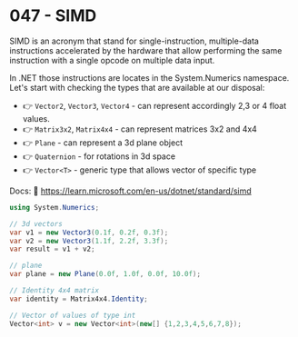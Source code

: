 # 047 - SIMD #

SIMD is an acronym that stand for single-instruction, multiple-data instructions accelerated by the hardware that allow performing the same instruction with a single opcode on multiple data input.

In .NET those instructions are locates in the System.Numerics namespace. Let's start with checking the types that are available at our disposal:

- 👉 `Vector2`, `Vector3`, `Vector4` - can represent accordingly 2,3 or 4 float values.
- 👉 `Matrix3x2`, `Matrix4x4` - can represent matrices 3x2 and 4x4
- 👉 `Plane` - can represent a 3d plane object
- 👉 `Quaternion` - for rotations in 3d space
- 👉 `Vector<T>` - generic type that allows vector of specific type

Docs: 📑 https://learn.microsoft.com/en-us/dotnet/standard/simd

```csharp
using System.Numerics;

// 3d vectors
var v1 = new Vector3(0.1f, 0.2f, 0.3f);
var v2 = new Vector3(1.1f, 2.2f, 3.3f);
var result = v1 + v2;

// plane
var plane = new Plane(0.0f, 1.0f, 0.0f, 10.0f);

// Identity 4x4 matrix
var identity = Matrix4x4.Identity;

// Vector of values of type int
Vector<int> v = new Vector<int>(new[] {1,2,3,4,5,6,7,8});
```